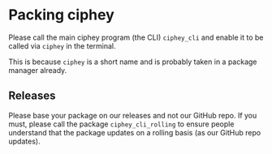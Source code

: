 # Packing ciphey

Please call the main ciphey program (the CLI) `ciphey_cli` and enable it to be called via `ciphey` in the terminal.

This is because `ciphey` is a short name and is probably taken in a package manager already.

## Releases

Please base your package on our releases and not our GitHub repo. If you must, please call the package `ciphey_cli_rolling` to ensure people understand that the package updates on a rolling basis (as our GitHub repo updates).